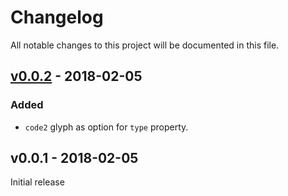 # Changelog
All notable changes to this project will be documented in this file.

## [v0.0.2] - 2018-02-05
### Added
- `code2` glyph as option for `type` property.

## v0.0.1 - 2018-02-05
Initial release

[v0.0.2]: https://github.com/pixelunion/react-file-icon/compare/v0.0.1...v0.0.2

